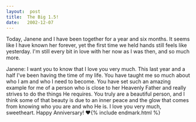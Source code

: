 ```yaml
---
layout:  post
title:  The Big 1.5!
date:   2002-12-07
---
```


Today, Janene and I have been together for a year and six months. It seems like I have known her forever, yet the first time we held hands still feels like yesterday. I'm still every bit in love with her now as I was then, and so much more.

Janene: I want you to know that I love you very much. This last year and a half I've been having the time of my life. You have taught me so much about who I am and who I need to become. You have set such an amazing example for me of a person who is close to her Heavenly Father and really strives to do the things He requires. You truly are a beautiful person, and I think some of that beauty is due to an inner peace and the glow that comes from knowing who you are and who He is. I love you very much, sweetheart. Happy Anniversary! ❤️{% include endmark.html %}